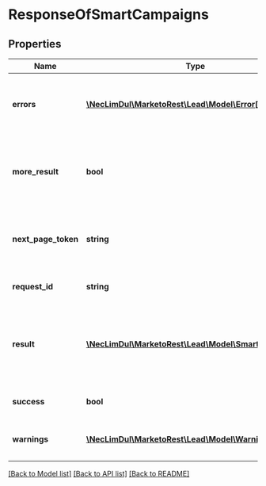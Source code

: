 # ResponseOfSmartCampaigns

## Properties

Name | Type | Description | Notes
------------ | ------------- | ------------- | -------------
**errors** | [**\NecLimDul\MarketoRest\Lead\Model\Error[]**](Error.md) | Array of errors that occurred if the request was unsuccessful |
**more_result** | **bool** | Boolean indicating if there are more results in subsequent pages | [optional]
**next_page_token** | **string** | Paging token given if the result set exceeded the allowed batch size | [optional]
**request_id** | **string** | Id of the request made |
**result** | [**\NecLimDul\MarketoRest\Lead\Model\SmartCampaign[]**](SmartCampaign.md) | Array of results for individual records in the operation, may be empty |
**success** | **bool** | Whether the request succeeded |
**warnings** | [**\NecLimDul\MarketoRest\Lead\Model\Warning[]**](Warning.md) | Array of warnings given for the operation |

[[Back to Model list]](../../README.md#models) [[Back to API list]](../../README.md#endpoints) [[Back to README]](../../README.md)
